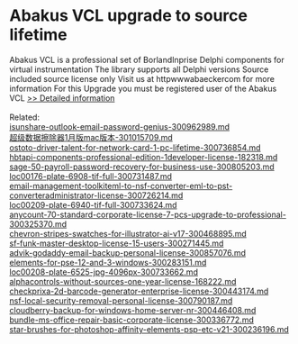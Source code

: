 # Abakus VCL upgrade to source lifetime
Abakus VCL is a professional set of BorlandInprise Delphi components for virtual instrumentation The library supports all Delphi versions Source included source license only Visit us at httpwwwabaeckercom for more information For this Upgrade you must be registered user of the Abakus VCL 
[>> Detailed information](https://secure.shareit.com/shareit/product.html?productid=300745883&affiliateid=200057808)<br/><br/>Related:
<br />[isunshare-outlook-email-password-genius-300962989.md](https://github.com/downloadplanet/downloadplanet/blob/main/isunshare-outlook-email-password-genius-300962989.md)<br />[超级数据擦除器1月版mac版本-301015709.md](https://github.com/downloadplanet/downloadplanet/blob/main/超级数据擦除器1月版mac版本-301015709.md)<br />[ostoto-driver-talent-for-network-card-1-pc-lifetime-300736854.md](https://github.com/downloadplanet/downloadplanet/blob/main/ostoto-driver-talent-for-network-card-1-pc-lifetime-300736854.md)<br />[hbtapi-components-professional-edition-1developer-license-182318.md](https://github.com/downloadplanet/downloadplanet/blob/main/hbtapi-components-professional-edition-1developer-license-182318.md)<br />[sage-50-payroll-password-recovery-for-business-use-300805203.md](https://github.com/downloadplanet/downloadplanet/blob/main/sage-50-payroll-password-recovery-for-business-use-300805203.md)<br />[loc00176-plate-6908-tif-full-300731487.md](https://github.com/downloadplanet/downloadplanet/blob/main/loc00176-plate-6908-tif-full-300731487.md)<br />[email-management-toolkiteml-to-nsf-converter-eml-to-pst-converteradministrator-license-300726214.md](https://github.com/downloadplanet/downloadplanet/blob/main/email-management-toolkiteml-to-nsf-converter-eml-to-pst-converteradministrator-license-300726214.md)<br />[loc00209-plate-6940-tif-full-300733624.md](https://github.com/downloadplanet/downloadplanet/blob/main/loc00209-plate-6940-tif-full-300733624.md)<br />[anycount-70-standard-corporate-license-7-pcs-upgrade-to-professional-300325370.md](https://github.com/downloadplanet/downloadplanet/blob/main/anycount-70-standard-corporate-license-7-pcs-upgrade-to-professional-300325370.md)<br />[chevron-stripes-swatches-for-illustrator-ai-v17-300468895.md](https://github.com/downloadplanet/downloadplanet/blob/main/chevron-stripes-swatches-for-illustrator-ai-v17-300468895.md)<br />[sf-funk-master-desktop-license-15-users-300271445.md](https://github.com/downloadplanet/downloadplanet/blob/main/sf-funk-master-desktop-license-15-users-300271445.md)<br />[advik-godaddy-email-backup-personal-license-300857076.md](https://github.com/downloadplanet/downloadplanet/blob/main/advik-godaddy-email-backup-personal-license-300857076.md)<br />[elements-for-pse-12-and-3-windows-300283151.md](https://github.com/downloadplanet/downloadplanet/blob/main/elements-for-pse-12-and-3-windows-300283151.md)<br />[loc00208-plate-6525-jpg-4096px-300733662.md](https://github.com/downloadplanet/downloadplanet/blob/main/loc00208-plate-6525-jpg-4096px-300733662.md)<br />[alphacontrols-without-sources-one-year-license-168222.md](https://github.com/downloadplanet/downloadplanet/blob/main/alphacontrols-without-sources-one-year-license-168222.md)<br />[checkprixa-2d-barcode-generator-enterprise-license-300443174.md](https://github.com/downloadplanet/downloadplanet/blob/main/checkprixa-2d-barcode-generator-enterprise-license-300443174.md)<br />[nsf-local-security-removal-personal-license-300790187.md](https://github.com/downloadplanet/downloadplanet/blob/main/nsf-local-security-removal-personal-license-300790187.md)<br />[cloudberry-backup-for-windows-home-server-nr-300446408.md](https://github.com/downloadplanet/downloadplanet/blob/main/cloudberry-backup-for-windows-home-server-nr-300446408.md)<br />[bundle-ms-office-repair-basic-corporate-license-300336772.md](https://github.com/downloadplanet/downloadplanet/blob/main/bundle-ms-office-repair-basic-corporate-license-300336772.md)<br />[star-brushes-for-photoshop-affinity-elements-psp-etc-v21-300236196.md](https://github.com/downloadplanet/downloadplanet/blob/main/star-brushes-for-photoshop-affinity-elements-psp-etc-v21-300236196.md)